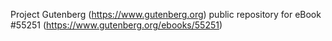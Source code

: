Project Gutenberg (https://www.gutenberg.org) public repository for
eBook #55251 (https://www.gutenberg.org/ebooks/55251)
